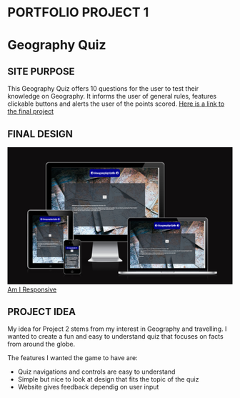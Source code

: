 # PORTFOLIO PROJECT 1

# Geography Quiz

## SITE PURPOSE

This Geography Quiz offers 10 questions for the user to test their knowledge on Geography.
It informs the user of general rules, features clickable buttons and alerts the user of the points scored.
[Here is a link to the final project](https://runabrandes.github.io/project-2/)

## FINAL DESIGN

![Final project image](assets/README_images/amIresponsive_original.png) [Am  I Responsive](https://amiresponsive.co.uk/)

## PROJECT IDEA

My idea for Project 2 stems from my interest in Geography and travelling. I wanted to create a fun and easy to understand quiz that focuses on facts from around the globe.

  The features I wanted the game to have are:

* Quiz navigations and controls are easy to understand
* Simple but nice to look at design that fits the topic of the quiz
* Website gives feedback dependig on user input

#
